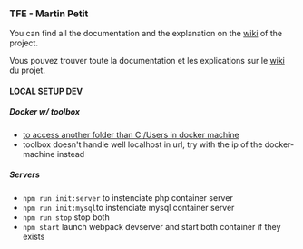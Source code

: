 ### TFE - Martin Petit

You can find all the documentation and the explanation on the [wiki](https://github.com/NicoleEtLui/trio_grelinette/wiki) of the project.

Vous pouvez trouver toute la documentation et les explications sur le [wiki](https://github.com/NicoleEtLui/trio_grelinette/wiki) du projet.


#### LOCAL SETUP DEV
##### Docker w/ toolbox
* [to access another folder than C:/Users in docker machine](http://support.divio.com/local-development/docker/how-to-use-a-directory-outside-cusers-with-docker-toolbox-on-windowsdocker-for-windows)
* toolbox doesn't handle well localhost in url, try with the ip of the docker-machine instead

##### Servers
  * `npm run init:server` to instenciate php container server
  * `npm run init:mysql`to instenciate mysql container server
  * `npm run stop` stop both
  * `npm start` launch webpack devserver and start both container if they exists